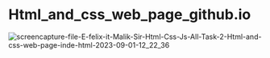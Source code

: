 # Html_and_css_web_page_github.io
![screencapture-file-E-felix-it-Malik-Sir-Html-Css-Js-All-Task-2-Html-and-css-web-page-inde-html-2023-09-01-12_22_36](https://github.com/durgesh2051/Html_and_css_web_page_github.io/assets/133377196/5432a5fd-7032-4021-bfa4-a03963892f12)
